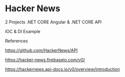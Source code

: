 # Hacker News
2 Projects  .NET CORE Angular & .NET CORE API

IOC & DI Example

References

https://github.com/HackerNews/API

https://hacker-news.firebaseio.com/v0/

https://hackernews.api-docs.io/v0/overview/introduction

